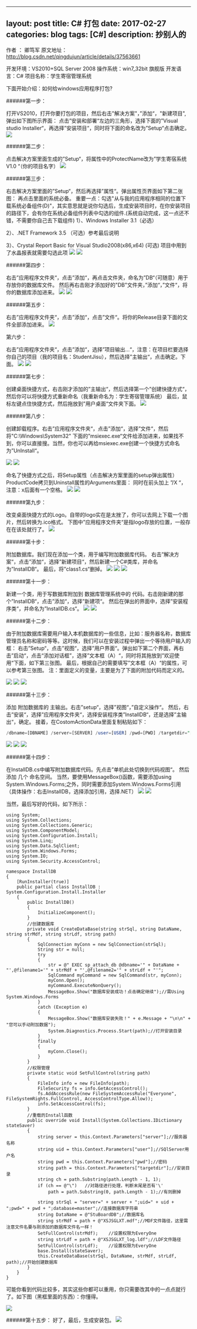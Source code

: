 
---
layout: post
title: C# 打包
date: 2017-02-27
categories: blog
tags: [C#]
description: 抄别人的
---

作者 ： 卿笃军
原文地址：http://blog.csdn.net/qingdujun/article/details/37563661

开发环境：VS2010+SQL Server 2008
操作系统：win7_32bit 旗舰版
开发语言：C#
项目名称：学生寄宿管理系统

下面开始介绍：如何给windows应用程序打包?

######第一步：

打开VS2010，打开你要打包的项目，然后右击"解决方案"，”添加“，"新建项目",弹出如下图所示界面：
点击”安装和部署“左边的三角形，选择下面的”Visual studio Installer“，再选择”安装项目“，同时将下面的命名改为”Setup“点击确定。
![][1]

######第二步：

点击解决方案里面生成的”Setup“，将属性中的ProtectName改为”学生寄宿系统 V1.0 “（你的项目名字）
![][2]

######第三步：

右击解决方案里面的”Setup“，然后再选择”属性“。弹出属性页界面如下第二张图：
再点击里面的系统必备。
重要一点：勾选"从与我的应用程序相同的位置下载系统必备组件(D)"，其实意思就是说你勾选后，生成安装项目时，在你安装项目的路径下，会有你在系统必备组件列表中勾选的组件.(系统自动完成，这一点还不错，不需要你自己去下载组件)
1）、Windows Installer 3.1（必选）

2）、.NET Framework 3.5 （可选）参考最后说明

3）、Crystal Report Basic for Visual Studio2008(x86,x64) (可选) 项目中用到了水晶报表就需要勾选此项
![][3]
![][4]

######第四步：

右击”应用程序文件夹“，点击”添加“，再点击文件夹，命名为”DB“（可随意）用于存放你的数据库文件。
然后再右击刚才添加好的"DB"文件夹，”添加“，”文件“，将你的数据库添加进来。
![][5]
![][6]

######第五步：

右击”应用程序文件夹“，点击”添加“，点击”文件“。将你的Release目录下面的文件全部添加进来。
![][7]

第六步：

右击”应用程序文件夹“，点击”添加“，选择”项目输出...“，注意：在项目栏要选择你自己的项目（我的项目名：StudentJisu），然后选择”主输出“，点击确定。下面。
![][8]
![][9]

######第七步：

创建桌面快捷方式，右击刚才添加的”主输出“，然后选择第一个”创建快捷方式“，然后你可以将快捷方式重新命名（我重新命名为：学生寄宿管理系统）
最后，鼠标左键点住快捷方式，然后拖放到”用户桌面“文件夹下面。
![][10]

######第八步：

创建卸载程序。右击”应用程序文件夹“，点击”添加“，选择”文件“，然后将"C:\Windows\System32" 下面的”msiexec.exe“文件给添加进来，如果找不到，你可以直接搜。当然，你也可以再给msiexec.exe创建一个快捷方式命名为”UnInstall“。

![][11]
![][12]

命名了快捷方式之后，将Setup属性（点击解决方案里面的setup弹出属性）ProductCode拷贝到Uninstall属性的Arguments里面：
同时在前头加上 ”/X “，注意：x后面有一个空格。
![][13]
![][14]

######第九步：

改变桌面快捷方式的Logo。自带的logo实在是太挫了，你可以去网上下载一个图片，然后转换为.ico格式。
下图中”应用程序文件夹“是指logo存放的位置，一般存在在该处就行了。
![][15]

######第十步：

附加数据库。我们现在添加一个类，用于编写附加数据库代码。
右击”解决方案“，点击”添加“，选择”新建项目“，然后新建一个C#类库，并命名为”InstallDB“。
最后，将”class1.cs“删掉。
![][16]
![][17]
![][18]

######第十一步：

新建一个类，用于写数据库附加到 数据库管理系统中的 代码。右击刚新建的那个”InstallDB“，点击”添加“，选择”新建项“。
然后在弹出的界面中，选择”安装程序类“，并命名为”InstallDB.cs“。
![][19]
![][20]

######第十二步：

由于附加数据库需要用户输入本机数据库的一些信息，比如：服务器名称，数据库管理员名称和密码等等。这时候，我们可以在安装过程中弹出一个等待用户输入的框：
右击”Setup“，点击”视图“，选择”用户界面“。弹出如下第二个界面，再右击”启动“，点击“添加对话框”，选择”文本框（A）“，同时将其拖放到”欢迎使用“下面，如下第三张图。
最后，根据自己的需要填写”文本框（A）“的属性，可以参考第三张图。
注：里面定义的变量，主要是为了下面的附加代码而定义的。

![][21]
![][22]
![][23]

######第十三步：

添加 附加数据库的 主输出。右击”setup“，选择”视图“，”自定义操作“。
然后，右击”安装“，选择”应用程序文件夹“，选择安装程序类”InstallDB“，还是选择”主输出“，确定。
接着，在CostomActionData里面复制粘贴如下：

```sql
/dbname=[DBNAME] /server=[SERVER] /user=[USER] /pwd=[PWD] /targetdir="[TARGETDIR]\"  
```

![][24]
![][25]
![][26]

######第十四步：

在InstallDB.cs中编写附加数据库代码。先点击”单机此处切换到代码视图“。
然后添加 几个 命名空间。
当然，要使用MessageBox()函数，需要添加using System.Windows.Forms;之外，同时需要添加System.Windows.Forms引用（具体操作：右击InstallDB，选择添加引用，选择.NET）
![][28]
![][29]

当然，最后写好的代码，如下所示：

```Csharp
using System;  
using System.Collections;  
using System.Collections.Generic;  
using System.ComponentModel;  
using System.Configuration.Install;  
using System.Linq;  
using System.Data.SqlClient;  
using System.Windows.Forms;  
using System.IO;  
using System.Security.AccessControl;  
  
namespace InstallDB  
{  
    [RunInstaller(true)]  
    public partial class InstallDB : System.Configuration.Install.Installer  
    {  
        public InstallDB()  
        {  
            InitializeComponent();  
        }  
        //创建数据库  
        private void CreateDataBase(string strSql, string DataName, string strMdf, string strLdf, string path)  
        {  
            SqlConnection myConn = new SqlConnection(strSql);  
            String str = null;  
            try  
            {  
                str = @" EXEC sp_attach_db @dbname='" + DataName + "',@filename1='" + strMdf + "',@filename2='" + strLdf + "'";  
                SqlCommand myCommand = new SqlCommand(str, myConn);  
                myConn.Open();  
                myCommand.ExecuteNonQuery();  
                MessageBox.Show("数据库安装成功！点击确定继续");//需Using System.Windows.Forms  
            }  
            catch (Exception e)  
            {  
                MessageBox.Show("数据库安装失败！" + e.Message + "\n\n" + "您可以手动附加数据");  
                System.Diagnostics.Process.Start(path);//打开安装目录  
            }  
            finally  
            {  
                myConn.Close();  
            }  
        }  
        //权限管理  
        private static void SetFullControl(string path)  
        {  
            FileInfo info = new FileInfo(path);  
            FileSecurity fs = info.GetAccessControl();  
            fs.AddAccessRule(new FileSystemAccessRule("Everyone", FileSystemRights.FullControl, AccessControlType.Allow));  
            info.SetAccessControl(fs);  
        }  
        //重载的Install函数  
        public override void Install(System.Collections.IDictionary stateSaver)  
        {  
            string server = this.Context.Parameters["server"];//服务器名称  
            string uid = this.Context.Parameters["user"];//SQlServer用户名  
            string pwd = this.Context.Parameters["pwd"];//密码  
            string path = this.Context.Parameters["targetdir"];//安装目录  
            string ch = path.Substring(path.Length - 1, 1);  
            if (ch == @"\")   //对路径进行处理，判断末尾是否有'\'  
                path = path.Substring(0, path.Length - 1);//有则删掉  
            
            string strSql = "server=" + server + ";uid=" + uid + ";pwd=" + pwd + ";database=master";//连接数据库字符串  
            string DataName = @"StuBoardDB";//数据库名  
            string strMdf = path + @"XSJSGLXT.mdf";//MDF文件路径，这里需注意文件名要与刚添加的数据库文件名一样！  
            SetFullControl(strMdf);    //设置权限为EveryOne  
            string strLdf = path + @"XSJSGLXT_log.ldf";//LDF文件路径  
            SetFullControl(strLdf);    //设置权限为EveryOne  
            base.Install(stateSaver);  
            this.CreateDataBase(strSql, DataName, strMdf, strLdf, path);//开始创建数据库  
        }  
    }  
}  

```

可能你看到代码比较多，其实这些你都可以重用，你只需要改其中的一点点就行了。如下图（黑框里面的东西）：你懂得。

![][30]

######第十五步：
好了，最后，生成安装包。
![][27]



  [1]: http://ocp77h2r6.bkt.clouddn.com/packed1.png
  [2]: http://ocp77h2r6.bkt.clouddn.com/packed2.png
  [3]: http://ocp77h2r6.bkt.clouddn.com/packed3.png
  [4]: http://ocp77h2r6.bkt.clouddn.com/packed4.png
  [5]: http://ocp77h2r6.bkt.clouddn.com/packed5.png
  [6]: http://ocp77h2r6.bkt.clouddn.com/packed6.png
  [7]: http://ocp77h2r6.bkt.clouddn.com/packed7.png
  [8]: http://ocp77h2r6.bkt.clouddn.com/packed8.png
  [9]: http://ocp77h2r6.bkt.clouddn.com/packed9.png
  [10]: http://ocp77h2r6.bkt.clouddn.com/packed10.png
  [11]: http://ocp77h2r6.bkt.clouddn.com/packed11.png
  [12]: http://ocp77h2r6.bkt.clouddn.com/packed12.png
  [13]: http://ocp77h2r6.bkt.clouddn.com/packed13.png
  [14]: http://ocp77h2r6.bkt.clouddn.com/packed14.png
  [15]: http://ocp77h2r6.bkt.clouddn.com/packed15.png
  [16]: http://ocp77h2r6.bkt.clouddn.com/packed16.png
  [17]: http://ocp77h2r6.bkt.clouddn.com/packed17.png
  [18]: http://ocp77h2r6.bkt.clouddn.com/packed18.png
  [19]: http://ocp77h2r6.bkt.clouddn.com/packed19.png
  [20]: http://ocp77h2r6.bkt.clouddn.com/packed20.png
  [21]: http://ocp77h2r6.bkt.clouddn.com/packed21.png
  [22]: http://ocp77h2r6.bkt.clouddn.com/packed22.png
  [23]: http://ocp77h2r6.bkt.clouddn.com/packed23.png
  [24]: http://ocp77h2r6.bkt.clouddn.com/packed24.png
  [25]: http://ocp77h2r6.bkt.clouddn.com/packed25.png
  [26]: http://ocp77h2r6.bkt.clouddn.com/packed26.png
  [27]: http://ocp77h2r6.bkt.clouddn.com/packed27.png
  [28]: http://ocp77h2r6.bkt.clouddn.com/packed28.png
  [29]: http://ocp77h2r6.bkt.clouddn.com/packed29.png
  [30]: http://ocp77h2r6.bkt.clouddn.com/packed30.png

